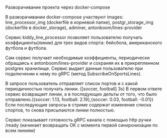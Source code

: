 Разворачивание проекта через docker-compose

В разворачивании docker-compose участвуют images: line_processor_img (dockerfile в корневой папке), postgr_storage_img (dockerfile в docker_storage), adminer, antonboom/lines-provider

Сервис kiddy_line_processor позволяет пользователю получать коэффициенты(линии) для трех видов спорта: бейсбола,
американского футбола и футбола.

Сам сервис получает необходимые коэффициенты, периодически обращаясь к antonboom/lines-provider и сохраняя их в прикрепленном postgres хранилище.
Сервис выдает данные пользователю при подключении к нему по gRPC (метод SubscribeOnSportsLines).

В запросе пользователь отправляет список портов и с какой периодичностью получать линии. ([soccer, football] 3s)
В первом ответе сервис возвращает линии, а в последующих дельты от того, что было отправлено.({soccer: 1.13, football: 2.19},{soccer: 0.03, football: -0.01})
Если последующие запросы в стриме содержат изменение списка спортов, то снова присылаются линии полностью.

Сервис показывает готовность gRPC канала c помощью http ручки /ready (начинает возвращать OK с момента первой синхронизации по всем линиям)
